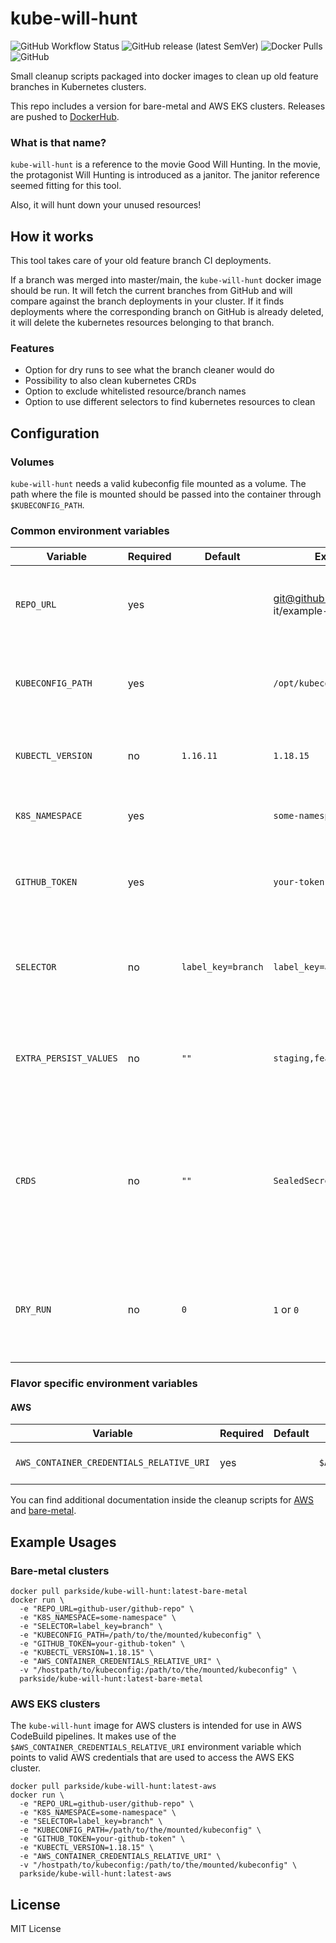 # kube-will-hunt

![GitHub Workflow Status](https://img.shields.io/github/workflow/status/parkside-it/kube-will-hunt/build)
![GitHub release (latest SemVer)](https://img.shields.io/github/v/release/parkside-it/kube-will-hunt?sort=semver)
![Docker Pulls](https://img.shields.io/docker/pulls/parkside/kube-will-hunt)
![GitHub](https://img.shields.io/github/license/parkside-it/kube-will-hunt)

Small cleanup scripts packaged into docker images to clean up old feature branches in Kubernetes clusters.

This repo includes a version for bare-metal and AWS EKS clusters.
Releases are pushed to [DockerHub](https://hub.docker.com/r/parkside/kube-will-hunt).

### What is that name?
`kube-will-hunt` is a reference to the movie Good Will Hunting.
In the movie, the protagonist Will Hunting is introduced as a janitor.
The janitor reference seemed fitting for this tool.

Also, it will hunt down your unused resources!

## How it works
This tool takes care of your old feature branch CI deployments.

If a branch was merged into master/main, the `kube-will-hunt` docker image should be run.
It will fetch the current branches from GitHub and will compare against the branch deployments in your cluster.
If it finds deployments where the corresponding branch on GitHub is already deleted, it will delete the kubernetes
resources belonging to that branch.

### Features
* Option for dry runs to see what the branch cleaner would do
* Possibility to also clean kubernetes CRDs
* Option to exclude whitelisted resource/branch names
* Option to use different selectors to find kubernetes resources to clean

## Configuration
### Volumes
`kube-will-hunt` needs a valid kubeconfig file mounted as a volume.
The path where the file is mounted should be passed into the container through `$KUBECONFIG_PATH`.

### Common environment variables
| Variable | Required | Default | Example | Description |
|---|---|---|---|---|
| `REPO_URL` | yes |  | git@github.com:parkside-it/example-repo.git | Full SSH repo URL to fetch the current branches from |
| `KUBECONFIG_PATH` | yes |   | `/opt/kubeconfig` | Kubeconfig that is used to access the k8s cluster for cleanup |
| `KUBECTL_VERSION` | no | `1.16.11` | `1.18.15` | This version of kubectl will be downloaded and used |
| `K8S_NAMESPACE` | yes |  | `some-namespace` | This k8s namespace will be cleaned up |
| `GITHUB_TOKEN` | yes |  | `your-token` | This token is used to access private GitHub repos |
| `SELECTOR` | no | `label_key=branch` | `label_key=app` | This k8s selector will be used to find old resources that need cleanup |
| `EXTRA_PERSIST_VALUES` | no | `""`  | `staging,feature-to-keep` | Comma separated list of names that should not be cleaned up |
| `CRDS` | no | `""` | `SealedSecret` | Comma separated list of custom k8s resource definitions that should also be taken into account during cleanup |
| `DRY_RUN` | no | `0` | `1` or `0` | If this is set to `1`, then the cleanup will only check what to clean but not delete anything |

### Flavor specific environment variables
#### AWS

| Variable | Required | Default | Example | Description |
|---|---|---|---|---|
| `AWS_CONTAINER_CREDENTIALS_RELATIVE_URI` | yes |  | `$AWS_CONTAINER_CREDENTIALS_RELATIVE_URI` | Used for authentication to AWS |

You can find additional documentation inside the cleanup scripts for [AWS](/aws/cleanup.sh) and [bare-metal](/bare-metal/cleanup.sh).

## Example Usages
### Bare-metal clusters

```shell
docker pull parkside/kube-will-hunt:latest-bare-metal
docker run \
  -e "REPO_URL=github-user/github-repo" \
  -e "K8S_NAMESPACE=some-namespace" \
  -e "SELECTOR=label_key=branch" \
  -e "KUBECONFIG_PATH=/path/to/the/mounted/kubeconfig" \
  -e "GITHUB_TOKEN=your-github-token" \
  -e "KUBECTL_VERSION=1.18.15" \
  -e "AWS_CONTAINER_CREDENTIALS_RELATIVE_URI" \
  -v "/hostpath/to/kubeconfig:/path/to/the/mounted/kubeconfig" \
  parkside/kube-will-hunt:latest-bare-metal
```

### AWS EKS clusters
The `kube-will-hunt` image for AWS clusters is intended for use in AWS CodeBuild pipelines.
It makes use of the `$AWS_CONTAINER_CREDENTIALS_RELATIVE_URI` environment variable 
which points to valid AWS credentials that are used to access the AWS EKS cluster.
```shell
docker pull parkside/kube-will-hunt:latest-aws
docker run \
  -e "REPO_URL=github-user/github-repo" \
  -e "K8S_NAMESPACE=some-namespace" \
  -e "SELECTOR=label_key=branch" \
  -e "KUBECONFIG_PATH=/path/to/the/mounted/kubeconfig" \
  -e "GITHUB_TOKEN=your-github-token" \
  -e "KUBECTL_VERSION=1.18.15" \
  -e "AWS_CONTAINER_CREDENTIALS_RELATIVE_URI" \
  -v "/hostpath/to/kubeconfig:/path/to/the/mounted/kubeconfig" \
  parkside/kube-will-hunt:latest-aws
```

## License
MIT License
